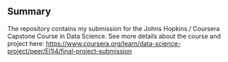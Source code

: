 ## Summary

The repository contains my submission for the Johns Hopkins / Coursera Capstone Course in Data Science. See more details about the course and project here: https://www.coursera.org/learn/data-science-project/peer/EI1l4/final-project-submission